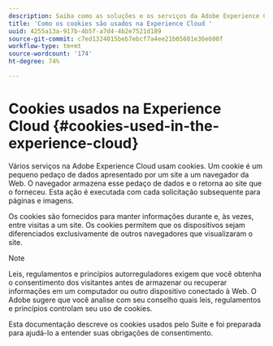 ```yaml
---
description: Saiba como as soluções e os serviços da Adobe Experience Cloud usam cookies.
title: 'Como os cookies são usados na Experience Cloud '
uuid: 4255a13a-917b-4b5f-a7d4-4b2e7521d189
source-git-commit: c7ed1324015beb7ebcf7a4ee21b05601e36e608f
workflow-type: tm+mt
source-wordcount: '174'
ht-degree: 74%

---
```



# Cookies usados na Experience Cloud {#cookies-used-in-the-experience-cloud}

Vários serviços na Adobe Experience Cloud usam cookies. Um cookie é um pequeno pedaço de dados apresentado por um site a um navegador da Web. O navegador armazena esse pedaço de dados e o retorna ao site que o forneceu. Esta ação é executada com cada solicitação subsequente para páginas e imagens.

Os cookies são fornecidos para manter informações durante e, às vezes, entre visitas a um site. Os cookies permitem que os dispositivos sejam diferenciados exclusivamente de outros navegadores que visualizaram o site.

>[!NOTE]
>
>Leis, regulamentos e princípios autorreguladores exigem que você obtenha o consentimento dos visitantes antes de armazenar ou recuperar informações em um computador ou outro dispositivo conectado à Web. O Adobe sugere que você analise com seu conselho quais leis, regulamentos e princípios controlam seu uso de cookies.

Esta documentação descreve os cookies usados pelo Suite e foi preparada para ajudá-lo a entender suas obrigações de consentimento.
